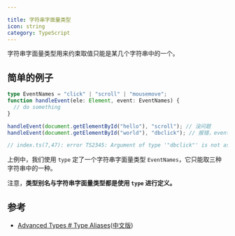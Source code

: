 ```yaml
---

title: 字符串字面量类型
icon: string
category: TypeScript
---
```


字符串字面量类型用来约束取值只能是某几个字符串中的一个。

<!-- more -->

## 简单的例子

```ts
type EventNames = "click" | "scroll" | "mousemove";
function handleEvent(ele: Element, event: EventNames) {
  // do something
}

handleEvent(document.getElementById("hello"), "scroll"); // 没问题
handleEvent(document.getElementById("world"), "dbclick"); // 报错，event 不能为 'dbclick'

// index.ts(7,47): error TS2345: Argument of type '"dbclick"' is not assignable to parameter of type 'EventNames'.
```

上例中，我们使用 `type` 定了一个字符串字面量类型 `EventNames`，它只能取三种字符串中的一种。

注意，**类型别名与字符串字面量类型都是使用 `type` 进行定义。**

## 参考

- [Advanced Types # Type Aliases](http://www.typescriptlang.org/docs/handbook/advanced-types.html#string-literal-types)([中文版](https://zhongsp.gitbooks.io/typescript-handbook/content/doc/handbook/Advanced%20Types.html#字符串字面量类型))
